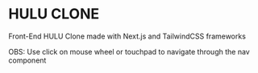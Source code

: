 # HULU CLONE

Front-End HULU Clone made with Next.js and TailwindCSS frameworks

OBS: Use click on mouse wheel or touchpad to navigate through the nav component
